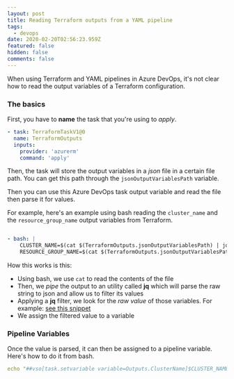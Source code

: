 ```yaml
---
layout: post
title: Reading Terraform outputs from a YAML pipeline
tags:
  - devops
date: 2020-02-20T02:56:23.959Z
featured: false
hidden: false
comments: false
---
```

When using Terraform and YAML pipelines in Azure DevOps, it's not clear how to read the output variables of a Terraform configuration.

<!--more-->

### The basics

First, you have to **name** the task that you're using to _apply_.

``` yaml
- task: TerraformTaskV1@0
  name: TerraformOutputs
  inputs:
    provider: 'azurerm'
    command: 'apply'
```

Then, the task will store the output variables in a _json_ file in a certain file path. You can get this path through the `jsonOutputVariablesPath` variable. 

Then you can use this Azure DevOps task output variable and read the file then parse it for values. 

For example, here's an example using bash reading the `cluster_name` and the `resource_group_name` output variables from Terraform.

``` yaml

- bash: |
    CLUSTER_NAME=$(cat $(TerraformOutputs.jsonOutputVariablesPath) | jq '.cluster_name.value' -r)
    RESOURCE_GROUP_NAME=$(cat $(TerraformOutputs.jsonOutputVariablesPath) | jq '.resource_group_name.value' -r)

```

How this works is this:
- Using bash, we use `cat` to read the contents of the file
- Then, we _pipe_ the output to an utility called **jq** which will parse the raw string to json and allow us to filter its values
- Applying a **jq** filter, we look for the _raw value_ of those variables. For example: [see this snippet](https://jqplay.org/s/5PXsqvY2UQ)
- We assign the filtered value to a variable

### Pipeline Variables

Once the value is parsed, it can then be assigned to a pipeline variable. 
Here's how to do it from bash.

``` yaml
echo "##vso[task.setvariable variable=Outputs.ClusterName]$CLUSTER_NAME"
```
